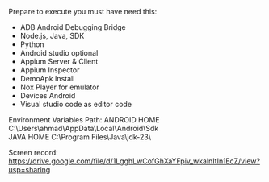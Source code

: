 Prepare to execute you must have need this:
- ADB Android Debugging Bridge
- Node.js, Java, SDK
- Python 
- Android studio optional
- Appium Server & Client
- Appium Inspector
- DemoApk Install
- Nox Player for emulator
- Devices Android
- Visual studio code as editor code

Environment Variables Path:
ANDROID HOME
C:\Users\ahmad\AppData\Local\Android\Sdk\
JAVA HOME
C:\Program Files\Java\jdk-23\

Screen record: https://drive.google.com/file/d/1LgghLwCofGhXaYFpiv_wkalnItIn1EcZ/view?usp=sharing
